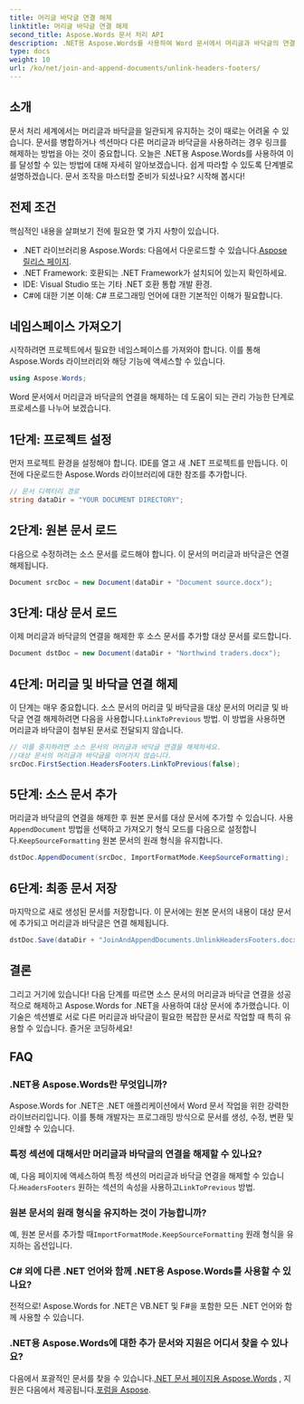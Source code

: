 ```yaml
---
title: 머리글 바닥글 연결 해제
linktitle: 머리글 바닥글 연결 해제
second_title: Aspose.Words 문서 처리 API
description: .NET용 Aspose.Words를 사용하여 Word 문서에서 머리글과 바닥글의 연결을 해제하는 방법을 알아보세요. 마스터 문서 조작에 대한 자세한 단계별 가이드를 따르십시오.
type: docs
weight: 10
url: /ko/net/join-and-append-documents/unlink-headers-footers/
---
```

## 소개

문서 처리 세계에서는 머리글과 바닥글을 일관되게 유지하는 것이 때로는 어려울 수 있습니다. 문서를 병합하거나 섹션마다 다른 머리글과 바닥글을 사용하려는 경우 링크를 해제하는 방법을 아는 것이 중요합니다. 오늘은 .NET용 Aspose.Words를 사용하여 이를 달성할 수 있는 방법에 대해 자세히 알아보겠습니다. 쉽게 따라할 수 있도록 단계별로 설명하겠습니다. 문서 조작을 마스터할 준비가 되셨나요? 시작해 봅시다!

## 전제 조건

핵심적인 내용을 살펴보기 전에 필요한 몇 가지 사항이 있습니다.

-  .NET 라이브러리용 Aspose.Words: 다음에서 다운로드할 수 있습니다.[Aspose 릴리스 페이지](https://releases.aspose.com/words/net/).
- .NET Framework: 호환되는 .NET Framework가 설치되어 있는지 확인하세요.
- IDE: Visual Studio 또는 기타 .NET 호환 통합 개발 환경.
- C#에 대한 기본 이해: C# 프로그래밍 언어에 대한 기본적인 이해가 필요합니다.

## 네임스페이스 가져오기

시작하려면 프로젝트에서 필요한 네임스페이스를 가져와야 합니다. 이를 통해 Aspose.Words 라이브러리와 해당 기능에 액세스할 수 있습니다.

```csharp
using Aspose.Words;
```

Word 문서에서 머리글과 바닥글의 연결을 해제하는 데 도움이 되는 관리 가능한 단계로 프로세스를 나누어 보겠습니다.

## 1단계: 프로젝트 설정

먼저 프로젝트 환경을 설정해야 합니다. IDE를 열고 새 .NET 프로젝트를 만듭니다. 이전에 다운로드한 Aspose.Words 라이브러리에 대한 참조를 추가합니다.

```csharp
// 문서 디렉터리 경로
string dataDir = "YOUR DOCUMENT DIRECTORY";
```

## 2단계: 원본 문서 로드

다음으로 수정하려는 소스 문서를 로드해야 합니다. 이 문서의 머리글과 바닥글은 연결 해제됩니다.

```csharp
Document srcDoc = new Document(dataDir + "Document source.docx");
```

## 3단계: 대상 문서 로드

이제 머리글과 바닥글의 연결을 해제한 후 소스 문서를 추가할 대상 문서를 로드합니다.

```csharp
Document dstDoc = new Document(dataDir + "Northwind traders.docx");
```

## 4단계: 머리글 및 바닥글 연결 해제

 이 단계는 매우 중요합니다. 소스 문서의 머리글 및 바닥글을 대상 문서의 머리글 및 바닥글 연결 해제하려면 다음을 사용합니다.`LinkToPrevious` 방법. 이 방법을 사용하면 머리글과 바닥글이 첨부된 문서로 전달되지 않습니다.

```csharp
// 이를 중지하려면 소스 문서의 머리글과 바닥글 연결을 해제하세요.
//대상 문서의 머리글과 바닥글을 이어가지 않습니다.
srcDoc.FirstSection.HeadersFooters.LinkToPrevious(false);
```

## 5단계: 소스 문서 추가

 머리글과 바닥글의 연결을 해제한 후 원본 문서를 대상 문서에 추가할 수 있습니다. 사용`AppendDocument` 방법을 선택하고 가져오기 형식 모드를 다음으로 설정합니다.`KeepSourceFormatting` 원본 문서의 원래 형식을 유지합니다.

```csharp
dstDoc.AppendDocument(srcDoc, ImportFormatMode.KeepSourceFormatting);
```

## 6단계: 최종 문서 저장

마지막으로 새로 생성된 문서를 저장합니다. 이 문서에는 원본 문서의 내용이 대상 문서에 추가되고 머리글과 바닥글은 연결 해제됩니다.

```csharp
dstDoc.Save(dataDir + "JoinAndAppendDocuments.UnlinkHeadersFooters.docx");
```

## 결론

그리고 거기에 있습니다! 다음 단계를 따르면 소스 문서의 머리글과 바닥글 연결을 성공적으로 해제하고 Aspose.Words for .NET을 사용하여 대상 문서에 추가했습니다. 이 기술은 섹션별로 서로 다른 머리글과 바닥글이 필요한 복잡한 문서로 작업할 때 특히 유용할 수 있습니다. 즐거운 코딩하세요!

## FAQ

### .NET용 Aspose.Words란 무엇입니까?  
Aspose.Words for .NET은 .NET 애플리케이션에서 Word 문서 작업을 위한 강력한 라이브러리입니다. 이를 통해 개발자는 프로그래밍 방식으로 문서를 생성, 수정, 변환 및 인쇄할 수 있습니다.

### 특정 섹션에 대해서만 머리글과 바닥글의 연결을 해제할 수 있나요?  
 예, 다음 페이지에 액세스하여 특정 섹션의 머리글과 바닥글 연결을 해제할 수 있습니다.`HeadersFooters` 원하는 섹션의 속성을 사용하고`LinkToPrevious` 방법.

### 원본 문서의 원래 형식을 유지하는 것이 가능합니까?  
 예, 원본 문서를 추가할 때`ImportFormatMode.KeepSourceFormatting` 원래 형식을 유지하는 옵션입니다.

### C# 외에 다른 .NET 언어와 함께 .NET용 Aspose.Words를 사용할 수 있나요?  
전적으로! Aspose.Words for .NET은 VB.NET 및 F#을 포함한 모든 .NET 언어와 함께 사용할 수 있습니다.

### .NET용 Aspose.Words에 대한 추가 문서와 지원은 어디서 찾을 수 있나요?  
 다음에서 포괄적인 문서를 찾을 수 있습니다.[.NET 문서 페이지용 Aspose.Words](https://reference.aspose.com/words/net/) , 지원은 다음에서 제공됩니다.[포럼을 Aspose](https://forum.aspose.com/c/words/8).

